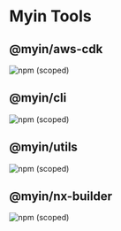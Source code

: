# Myin Tools

## @myin/aws-cdk

![npm (scoped)](https://img.shields.io/npm/v/@myin/aws-cdk?style=flat-square)

## @myin/cli

![npm (scoped)](https://img.shields.io/npm/v/@myin/cli?style=flat-square)

## @myin/utils

![npm (scoped)](https://img.shields.io/npm/v/@myin/utils?style=flat-square)

## @myin/nx-builder

![npm (scoped)](https://img.shields.io/npm/v/@myin/nx-builder?style=flat-square)
